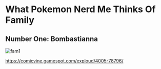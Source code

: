 # What Pokemon Nerd Me Thinks Of Family

## Number One: Bombastianna 

![fam1](https://github.com/user-attachments/assets/ce6af61a-612a-4146-8584-ef2d9b07215d)

https://comicvine.gamespot.com/exploud/4005-78796/
